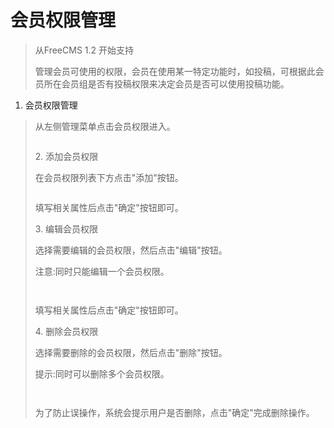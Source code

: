 # 会员权限管理 #
<p>
<blockquote></p>
<p>
</blockquote><blockquote>从FreeCMS 1.2 开始支持</p>
<p>
管理会员可使用的权限，会员在使用某一特定功能时，如投稿，可根据此会员所在会员组是否有投稿权限来决定会员是否可以使用投稿功能。</p>
<p>
<blockquote></p>
<p>
</blockquote></blockquote><ol><li>会员权限管理</p>
<p>
</li></ol><blockquote>从左侧管理菜单点击会员权限进入。</p>
<p>
<a href='http://static.oschina.net/uploads/space/2013/0304/125203_BIO5_916014.png'><img src='http://static.oschina.net/uploads/space/2013/0304/125203_BIO5_916014.png' alt='' /></a></p>
<p>
2. 添加会员权限</p>
<p>
在会员权限列表下方点击"添加"按钮。</p>
<p>
<a href='http://static.oschina.net/uploads/space/2013/0304/125220_Juwk_916014.png'><img src='http://static.oschina.net/uploads/space/2013/0304/125220_Juwk_916014.png' alt='' /></a></p>
<p>
填写相关属性后点击"确定"按钮即可。</p>
<p>
3. 编辑会员权限</p>
<p>
选择需要编辑的会员权限，然后点击"编辑"按钮。</p>
<p>
注意:同时只能编辑一个会员权限。</p>
<p>
<a href='http://static.oschina.net/uploads/space/2013/0304/125237_mpwa_916014.png'><img src='http://static.oschina.net/uploads/space/2013/0304/125237_mpwa_916014.png' alt='' /></a></p>
<p>
<a href='http://static.oschina.net/uploads/space/2013/0304/125252_fZHe_916014.png'><img src='http://static.oschina.net/uploads/space/2013/0304/125252_fZHe_916014.png' alt='' /></a></p>
<p>
填写相关属性后点击"确定"按钮即可。</p>
<p>
4. 删除会员权限</p>
<p>
选择需要删除的会员权限，然后点击"删除"按钮。</p>
<p>
提示:同时可以删除多个会员权限。</p>
<p>
<a href='http://static.oschina.net/uploads/space/2013/0304/125340_FqAN_916014.png'><img src='http://static.oschina.net/uploads/space/2013/0304/125340_FqAN_916014.png' alt='' /></a></p>
<p>
<a href='http://static.oschina.net/uploads/space/2013/0304/125355_pG5f_916014.png'><img src='http://static.oschina.net/uploads/space/2013/0304/125355_pG5f_916014.png' alt='' /></a></p>
<p>
为了防止误操作，系统会提示用户是否删除，点击"确定"完成删除操作。</p>